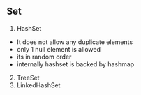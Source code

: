 ## Set 

1. HashSet

- It does not allow any duplicate elements
- only 1 null element is allowed 
- its in random order 
- internally hashset is backed by hashmap 





2. TreeSet
3. LinkedHashSet

